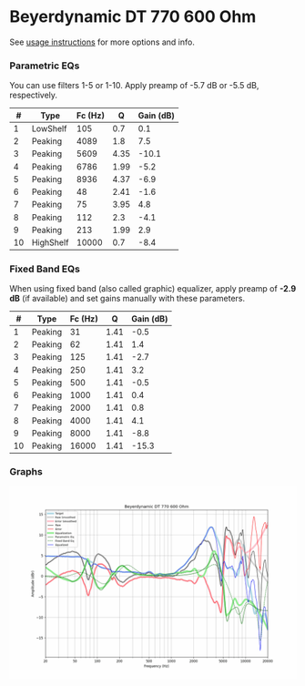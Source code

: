 # Beyerdynamic DT 770 600 Ohm
See [usage instructions](https://github.com/jaakkopasanen/AutoEq#usage) for more options and info.

### Parametric EQs
You can use filters 1-5 or 1-10. Apply preamp of -5.7 dB or -5.5 dB, respectively.

|   # | Type      |   Fc (Hz) |    Q |   Gain (dB) |
|-----|-----------|-----------|------|-------------|
|   1 | LowShelf  |       105 | 0.7  |         0.1 |
|   2 | Peaking   |      4089 | 1.8  |         7.5 |
|   3 | Peaking   |      5609 | 4.35 |       -10.1 |
|   4 | Peaking   |      6786 | 1.99 |        -5.2 |
|   5 | Peaking   |      8936 | 4.37 |        -6.9 |
|   6 | Peaking   |        48 | 2.41 |        -1.6 |
|   7 | Peaking   |        75 | 3.95 |         4.8 |
|   8 | Peaking   |       112 | 2.3  |        -4.1 |
|   9 | Peaking   |       213 | 1.99 |         2.9 |
|  10 | HighShelf |     10000 | 0.7  |        -8.4 |

### Fixed Band EQs
When using fixed band (also called graphic) equalizer, apply preamp of **-2.9 dB** (if available) and set gains manually with these parameters.

|   # | Type    |   Fc (Hz) |    Q |   Gain (dB) |
|-----|---------|-----------|------|-------------|
|   1 | Peaking |        31 | 1.41 |        -0.5 |
|   2 | Peaking |        62 | 1.41 |         1.4 |
|   3 | Peaking |       125 | 1.41 |        -2.7 |
|   4 | Peaking |       250 | 1.41 |         3.2 |
|   5 | Peaking |       500 | 1.41 |        -0.5 |
|   6 | Peaking |      1000 | 1.41 |         0.4 |
|   7 | Peaking |      2000 | 1.41 |         0.8 |
|   8 | Peaking |      4000 | 1.41 |         4.1 |
|   9 | Peaking |      8000 | 1.41 |        -8.8 |
|  10 | Peaking |     16000 | 1.41 |       -15.3 |

### Graphs
![](./Beyerdynamic%20DT%20770%20600%20Ohm.png)
